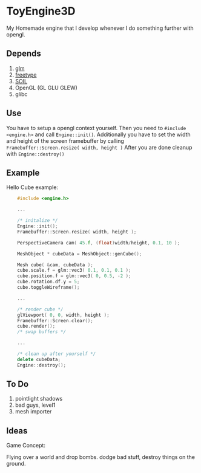 # ToyEngine3D

My Homemade engine that I develop whenever I do something further with opengl.

## Depends

1. [glm](http://glm.g-truc.net/0.9.7/index.html)
2. [freetype](http://www.freetype.org/)
3. [SOIL](http://www.lonesock.net/soil.html)
4. OpenGL (GL GLU GLEW)
5. glibc

## Use

You have to setup a opengl context yourself. Then you need to `#include <engine.h>` and call `Engine::init()`. Additionally you have to set the width and height of the screen framebuffer by calling `Framebuffer::Screen.resize( width, height )`
After you are done cleanup with `Engine::destroy()`

## Example

Hello Cube example:

```C++
    #include <engine.h>

    ...

    /* initalize */
    Engine::init();
    Framebuffer::Screen.resize( width, height );

    PerspectiveCamera cam( 45.f, (float)width/height, 0.1, 10 );

    MeshObject * cubeData = MeshObject::genCube();

    Mesh cube( &cam, cubeData );
    cube.scale.f = glm::vec3( 0.1, 0.1, 0.1 );
    cube.position.f = glm::vec3( 0, 0.5, -2 );
    cube.rotation.df.y = 5;
    cube.toggleWireframe();

    ...

    /* render cube */
    glViewport( 0, 0, width, height );
    Framebuffer::Screen.clear();
    cube.render();
    /* swap buffers */

    ...

    /* clean up after yourself */
    delete cubeData;
    Engine::destroy();
```

## To Do

1. pointlight shadows
2. bad guys, level1
3. mesh importer

## Ideas

Game Concept: 

Flying over a world and drop bombs. dodge bad stuff, destroy things on the ground.